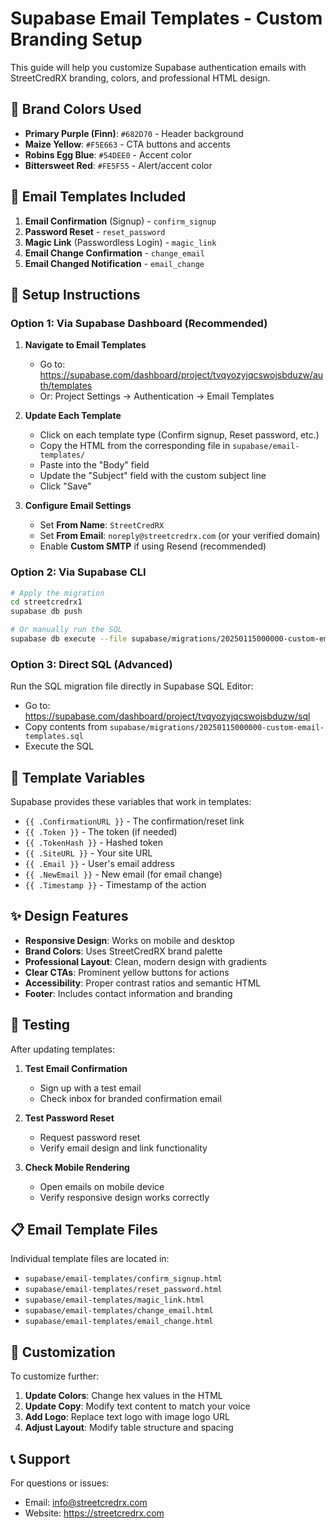 # Supabase Email Templates - Custom Branding Setup

This guide will help you customize Supabase authentication emails with StreetCredRX branding, colors, and professional HTML design.

## 🎨 Brand Colors Used

- **Primary Purple (Finn)**: `#682D70` - Header background
- **Maize Yellow**: `#F5E663` - CTA buttons and accents
- **Robins Egg Blue**: `#54DEE0` - Accent color
- **Bittersweet Red**: `#FE5F55` - Alert/accent color

## 📧 Email Templates Included

1. **Email Confirmation** (Signup) - `confirm_signup`
2. **Password Reset** - `reset_password`
3. **Magic Link** (Passwordless Login) - `magic_link`
4. **Email Change Confirmation** - `change_email`
5. **Email Changed Notification** - `email_change`

## 🚀 Setup Instructions

### Option 1: Via Supabase Dashboard (Recommended)

1. **Navigate to Email Templates**
   - Go to: https://supabase.com/dashboard/project/tvqyozyjqcswojsbduzw/auth/templates
   - Or: Project Settings → Authentication → Email Templates

2. **Update Each Template**
   - Click on each template type (Confirm signup, Reset password, etc.)
   - Copy the HTML from the corresponding file in `supabase/email-templates/`
   - Paste into the "Body" field
   - Update the "Subject" field with the custom subject line
   - Click "Save"

3. **Configure Email Settings**
   - Set **From Name**: `StreetCredRX`
   - Set **From Email**: `noreply@streetcredrx.com` (or your verified domain)
   - Enable **Custom SMTP** if using Resend (recommended)

### Option 2: Via Supabase CLI

```bash
# Apply the migration
cd streetcredrx1
supabase db push

# Or manually run the SQL
supabase db execute --file supabase/migrations/20250115000000-custom-email-templates.sql
```

### Option 3: Direct SQL (Advanced)

Run the SQL migration file directly in Supabase SQL Editor:
- Go to: https://supabase.com/dashboard/project/tvqyozyjqcswojsbduzw/sql
- Copy contents from `supabase/migrations/20250115000000-custom-email-templates.sql`
- Execute the SQL

## 📝 Template Variables

Supabase provides these variables that work in templates:
- `{{ .ConfirmationURL }}` - The confirmation/reset link
- `{{ .Token }}` - The token (if needed)
- `{{ .TokenHash }}` - Hashed token
- `{{ .SiteURL }}` - Your site URL
- `{{ .Email }}` - User's email address
- `{{ .NewEmail }}` - New email (for email change)
- `{{ .Timestamp }}` - Timestamp of the action

## ✨ Design Features

- **Responsive Design**: Works on mobile and desktop
- **Brand Colors**: Uses StreetCredRX brand palette
- **Professional Layout**: Clean, modern design with gradients
- **Clear CTAs**: Prominent yellow buttons for actions
- **Accessibility**: Proper contrast ratios and semantic HTML
- **Footer**: Includes contact information and branding

## 🧪 Testing

After updating templates:

1. **Test Email Confirmation**
   - Sign up with a test email
   - Check inbox for branded confirmation email

2. **Test Password Reset**
   - Request password reset
   - Verify email design and link functionality

3. **Check Mobile Rendering**
   - Open emails on mobile device
   - Verify responsive design works correctly

## 📋 Email Template Files

Individual template files are located in:
- `supabase/email-templates/confirm_signup.html`
- `supabase/email-templates/reset_password.html`
- `supabase/email-templates/magic_link.html`
- `supabase/email-templates/change_email.html`
- `supabase/email-templates/email_change.html`

## 🔧 Customization

To customize further:

1. **Update Colors**: Change hex values in the HTML
2. **Update Copy**: Modify text content to match your voice
3. **Add Logo**: Replace text logo with image logo URL
4. **Adjust Layout**: Modify table structure and spacing

## 📞 Support

For questions or issues:
- Email: info@streetcredrx.com
- Website: https://streetcredrx.com

